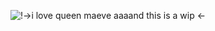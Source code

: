 ![!](https://media.discordapp.net/attachments/1089617212677030019/1192119734196514918/IMG_1416.jpg?ex=65a7eb05&is=65957605&hm=508aa3befe205057201c3196e85fc9e355351eab018d6faf4278ba365f016dc0&)->i love queen maeve aaaand this is a wip <-